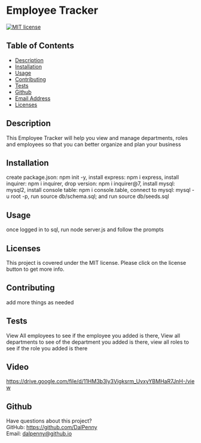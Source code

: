 # Employee Tracker

  [![MIT license](https://img.shields.io/badge/License-MIT-blue.svg)](https://lbesson.mit-license.org/)

  ## Table of Contents
  * [Description](#description)
  * [Installation](#installation)
  * [Usage](#usage)
  * [Contributing](#contributing)
  * [Tests](#tests)
  * [Github](#github)
  * [Email Address](#email)
  * [Licenses](#licenses)

  
  ## Description
  This Employee Tracker will help you view and manage departments, roles and employees so that you can better organize and plan your business

  ## Installation
  create package.json: npm init -y, install express: npm i express, install inquirer: npm i inquirer, drop version: npm i inquirer@7, install mysql: mysql2, install console table: npm i console.table, connect to mysql: mysql -u root -p, run source db/schema.sql; and run source db/seeds.sql 

  ## Usage
  once logged in to sql, run node server.js and follow the prompts
  ## Licenses
  This project is covered under the MIT license. Please click on the license button to get more info.
  
  ## Contributing
  add more things as needed
  
  ## Tests
  View All employees to see if the employee you added is there, View all departments to see of the department you added is there, view all roles to see if the role you added is there
  
  ## Video
  https://drive.google.com/file/d/11HM3b3ly3Vigksrm_UvxyYBMHaR7JnH-/view

  
  ## Github
  Have questions about this project?  
  GitHub: https://github.com/DalPenny  
  Email: dalpenny@github.io


